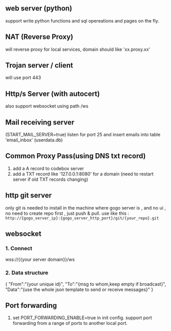 ## web server (python)
support write python functions and sql opereations and pages on the fly.

## NAT (Reverse Proxy)
will reverse proxy for local services, domain should like 'xx.proxy.xx'

## Trojan server / client
will use port 443 

## Http/s Server (with autocert) 
also support websocket using path /ws

## Mail receiving server
(START_MAIL_SERVER=true)
listen for port 25 and insert emails into table 'email_inbox' (userdata.db)

## Common Proxy  Pass(using DNS txt record) 
1. add a A record to codebox server
2. add a TXT record like '127.0.0.1:8080' for a domain
(need to restart server if old TXT records changing)

## http git server
only git is needed to install in the machine where gogo server is , and no ui , no need to create repo first , just push & pull.
use like this : ` http://{gogo_server_ip}:{gogo_server_http_port}/git/{your_repo}.git`

## websocket
### 1. Connect
wss://{{your server domain}}/ws

### 2. Data structure
{
"From":"{your unique id}",
"To":"{msg to whom,keep empty if broadcast}",
"Data":"{use the whole json template to send or receive messages}"
}

## Port forwarding
1. set PORT_FORWARDING_ENABLE=true in init config.
support port forwarding from a range of ports to another local port.